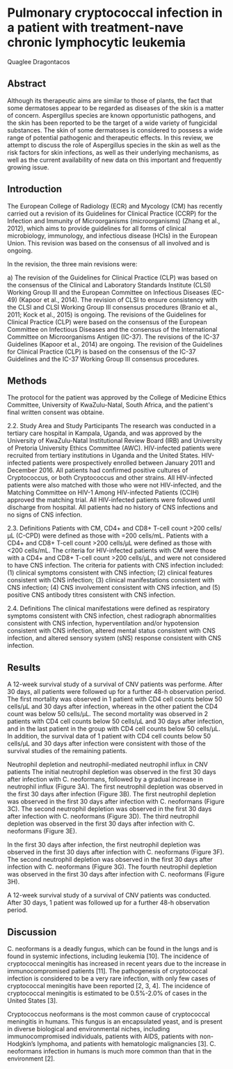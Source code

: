 # Pulmonary cryptococcal infection in a patient with treatment-nave chronic lymphocytic leukemia
Quaglee Dragontacos


## Abstract
Although its therapeutic aims are similar to those of plants, the fact that some dermatoses appear to be regarded as diseases of the skin is a matter of concern. Aspergillus species are known opportunistic pathogens, and the skin has been reported to be the target of a wide variety of fungicidal substances. The skin of some dermatoses is considered to possess a wide range of potential pathogenic and therapeutic effects. In this review, we attempt to discuss the role of Aspergillus species in the skin as well as the risk factors for skin infections, as well as their underlying mechanisms, as well as the current availability of new data on this important and frequently growing issue.


## Introduction
The European College of Radiology (ECR) and Mycology (CM) has recently carried out a revision of its Guidelines for Clinical Practice (CCRP) for the Infection and Immunity of Microorganisms (microorganisms) (Zhang et al., 2012), which aims to provide guidelines for all forms of clinical microbiology, immunology, and infectious disease (HCIs) in the European Union. This revision was based on the consensus of all involved and is ongoing.

In the revision, the three main revisions were:

a) The revision of the Guidelines for Clinical Practice (CLP) was based on the consensus of the Clinical and Laboratory Standards Institute (CLSI) Working Group III and the European Committee on Infectious Diseases (EC-49) (Kapoor et al., 2014). The revision of CLSI to ensure consistency with the CLSI and CLSI Working Group III consensus procedures (Branio et al., 2011; Kock et al., 2015) is ongoing. The revisions of the Guidelines for Clinical Practice (CLP) were based on the consensus of the European Committee on Infectious Diseases and the consensus of the International Committee on Microorganisms Antigen (IC-37). The revisions of the IC-37 Guidelines (Kapoor et al., 2014) are ongoing. The revision of the Guidelines for Clinical Practice (CLP) is based on the consensus of the IC-37 Guidelines and the IC-37 Working Group III consensus procedures.


## Methods
The protocol for the patient was approved by the College of Medicine Ethics Committee, University of KwaZulu-Natal, South Africa, and the patient's final written consent was obtaine.

2.2. Study Area and Study Participants
The research was conducted in a tertiary care hospital in Kampala, Uganda, and was approved by the University of KwaZulu-Natal Institutional Review Board (IRB) and University of Pretoria University Ethics Committee (AWC). HIV-infected patients were recruited from tertiary institutions in Uganda and the United States. HIV-infected patients were prospectively enrolled between January 2011 and December 2016. All patients had confirmed positive cultures of Cryptococcus, or both Cryptococcus and other strains. All HIV-infected patients were also matched with those who were not HIV-infected, and the Matching Committee on HIV-1 Among HIV-infected Patients (CCIH) approved the matching trial. All HIV-infected patients were followed until discharge from hospital. All patients had no history of CNS infections and no signs of CNS infection.

2.3. Definitions
Patients with CM, CD4+ and CD8+ T-cell count >200 cells/µL (C-CPD) were defined as those with =200 cells/mL. Patients with a CD4+ and CD8+ T-cell count >200 cells/µL were defined as those with <200 cells/mL. The criteria for HIV-infected patients with CM were those with a CD4+ and CD8+ T-cell count >200 cells/µL, and were not considered to have CNS infection. The criteria for patients with CNS infection included: (1) clinical symptoms consistent with CNS infection; (2) clinical features consistent with CNS infection; (3) clinical manifestations consistent with CNS infection; (4) CNS involvement consistent with CNS infection, and (5) positive CNS antibody titres consistent with CNS infection.

2.4. Definitions
The clinical manifestations were defined as respiratory symptoms consistent with CNS infection, chest radiograph abnormalities consistent with CNS infection, hyperventilation and/or hypotension consistent with CNS infection, altered mental status consistent with CNS infection, and altered sensory system (sNS) response consistent with CNS infection.


## Results
A 12-week survival study of a survival of CNV patients was performe. After 30 days, all patients were followed up for a further 48-h observation period. The first mortality was observed in 1 patient with CD4 cell counts below 50 cells/µL and 30 days after infection, whereas in the other patient the CD4 count was below 50 cells/µL. The second mortality was observed in 2 patients with CD4 cell counts below 50 cells/µL and 30 days after infection, and in the last patient in the group with CD4 cell counts below 50 cells/µL. In addition, the survival data of 1 patient with CD4 cell counts below 50 cells/µL and 30 days after infection were consistent with those of the survival studies of the remaining patients.

Neutrophil depletion and neutrophil-mediated neutrophil influx in CNV patients
The initial neutrophil depletion was observed in the first 30 days after infection with C. neoformans, followed by a gradual increase in neutrophil influx (Figure 3A). The first neutrophil depletion was observed in the first 30 days after infection (Figure 3B). The first neutrophil depletion was observed in the first 30 days after infection with C. neoformans (Figure 3C). The second neutrophil depletion was observed in the first 30 days after infection with C. neoformans (Figure 3D). The third neutrophil depletion was observed in the first 30 days after infection with C. neoformans (Figure 3E).

In the first 30 days after infection, the first neutrophil depletion was observed in the first 30 days after infection with C. neoformans (Figure 3F). The second neutrophil depletion was observed in the first 30 days after infection with C. neoformans (Figure 3G). The fourth neutrophil depletion was observed in the first 30 days after infection with C. neoformans (Figure 3H).

A 12-week survival study of a survival of CNV patients was conducted. After 30 days, 1 patient was followed up for a further 48-h observation period.


## Discussion
C. neoformans is a deadly fungus, which can be found in the lungs and is found in systemic infections, including leukemia [10]. The incidence of cryptococcal meningitis has increased in recent years due to the increase in immunocompromised patients [11]. The pathogenesis of cryptococcal infection is considered to be a very rare infection, with only few cases of cryptococcal meningitis have been reported [2, 3, 4]. The incidence of cryptococcal meningitis is estimated to be 0.5%-2.0% of cases in the United States [3].

Cryptococcus neoformans is the most common cause of cryptococcal meningitis in humans. This fungus is an encapsulated yeast, and is present in diverse biological and environmental niches, including immunocompromised individuals, patients with AIDS, patients with non-Hodgkin’s lymphoma, and patients with hematologic malignancies [3]. C. neoformans infection in humans is much more common than that in the environment [2].
